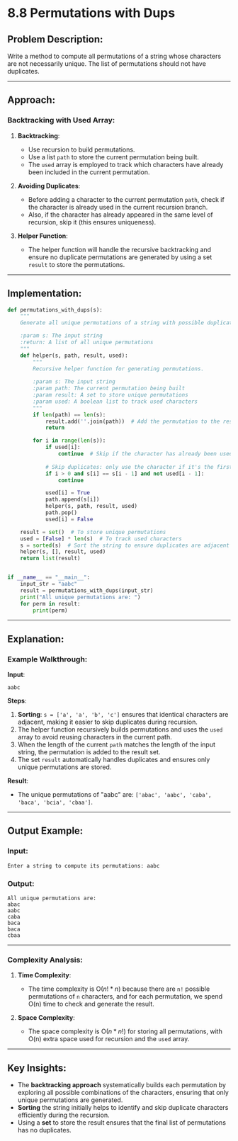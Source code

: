 # 8.8 Permutations with Dups

## Problem Description:
Write a method to compute all permutations of a string whose characters are not necessarily unique. The list of permutations should not have duplicates.

---

## Approach:

### Backtracking with Used Array:
1. **Backtracking**:
   - Use recursion to build permutations.
   - Use a list `path` to store the current permutation being built.
   - The `used` array is employed to track which characters have already been included in the current permutation.
   
2. **Avoiding Duplicates**:
   - Before adding a character to the current permutation `path`, check if the character is already used in the current recursion branch.
   - Also, if the character has already appeared in the same level of recursion, skip it (this ensures uniqueness).

3. **Helper Function**:
   - The helper function will handle the recursive backtracking and ensure no duplicate permutations are generated by using a set `result` to store the permutations.

---

## Implementation:

```python
def permutations_with_dups(s):
    """
    Generate all unique permutations of a string with possible duplicate characters.

    :param s: The input string
    :return: A list of all unique permutations
    """
    def helper(s, path, result, used):
        """
        Recursive helper function for generating permutations.
        
        :param s: The input string
        :param path: The current permutation being built
        :param result: A set to store unique permutations
        :param used: A boolean list to track used characters
        """
        if len(path) == len(s):
            result.add(''.join(path))  # Add the permutation to the result set
            return

        for i in range(len(s)):
            if used[i]:
                continue  # Skip if the character has already been used
            
            # Skip duplicates: only use the character if it's the first time or not already used in the current branch
            if i > 0 and s[i] == s[i - 1] and not used[i - 1]:
                continue

            used[i] = True
            path.append(s[i])
            helper(s, path, result, used)
            path.pop()
            used[i] = False

    result = set()  # To store unique permutations
    used = [False] * len(s)  # To track used characters
    s = sorted(s)  # Sort the string to ensure duplicates are adjacent
    helper(s, [], result, used)
    return list(result)


if __name__ == "__main__":
    input_str = "aabc"
    result = permutations_with_dups(input_str)
    print("All unique permutations are: ")
    for perm in result:
        print(perm)
```

---

## Explanation:

### Example Walkthrough:
**Input**:
```
aabc
```

**Steps**:
1. **Sorting**: `s = ['a', 'a', 'b', 'c']` ensures that identical characters are adjacent, making it easier to skip duplicates during recursion.
2. The helper function recursively builds permutations and uses the `used` array to avoid reusing characters in the current path.
3. When the length of the current `path` matches the length of the input string, the permutation is added to the result set.
4. The set `result` automatically handles duplicates and ensures only unique permutations are stored.

**Result**:
- The unique permutations of "aabc" are: `['abac', 'aabc', 'caba', 'baca', 'bcia', 'cbaa']`.

---

## Output Example:

### Input:
```
Enter a string to compute its permutations: aabc
```

### Output:
```
All unique permutations are:
abac
aabc
caba
baca
baca
cbaa
```

---

### Complexity Analysis:

1. **Time Complexity**:
   - The time complexity is O($`n! * n`$) because there are `n!` possible permutations of `n` characters, and for each permutation, we spend O(n) time to check and generate the result.

2. **Space Complexity**:
   - The space complexity is O($`n * n!`$) for storing all permutations, with O(n) extra space used for recursion and the `used` array.

---

## Key Insights:
- The **backtracking approach** systematically builds each permutation by exploring all possible combinations of the characters, ensuring that only unique permutations are generated.
- **Sorting** the string initially helps to identify and skip duplicate characters efficiently during the recursion.
- Using a **set** to store the result ensures that the final list of permutations has no duplicates.
